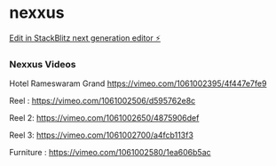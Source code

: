 # nexxus

[Edit in StackBlitz next generation editor ⚡️](https://stackblitz.com/~/github.com/kamil467/nexxus)

### Nexxus Videos
Hotel Rameswaram Grand
https://vimeo.com/1061002395/4f447e7fe9

Reel : https://vimeo.com/1061002506/d595762e8c

Reel 2: https://vimeo.com/1061002650/4875906def

Reel 3: https://vimeo.com/1061002700/a4fcb113f3

Furniture :  https://vimeo.com/1061002580/1ea606b5ac